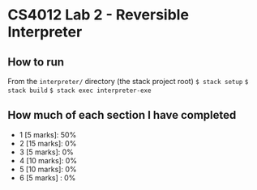 # CS4012 Lab 2 - Reversible Interpreter

## How to run
From the `interpreter/` directory (the stack project root)
`$ stack setup`
`$ stack build`
`$ stack exec interpreter-exe`

## How much of each section I have completed
- 1 [5 marks]:  50%
- 2 [15 marks]: 0%
- 3 [5 marks]:  0%
- 4 [10 marks]: 0%
- 5 [10 marks]: 0%
- 6 [5 marks] : 0%


